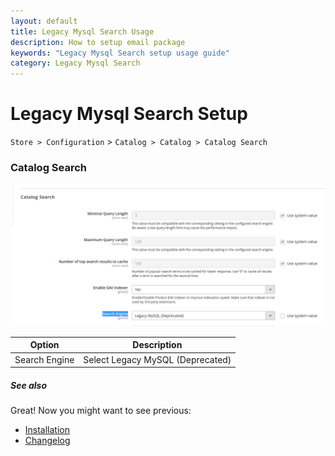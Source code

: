 ```yaml
---
layout: default
title: Legacy Mysql Search Usage
description: How to setup email package
keywords: "Legacy Mysql Search setup usage guide"
category: Legacy Mysql Search
---
```


# Legacy Mysql Search Setup

`Store > Configuration` > `Catalog > Catalog > Catalog Search`

### Catalog Search

![Catalog Search Section](/images/m2/search-mysql-legacy/configuration/catalogsearch.png)

Option         | Description
---------------|----------------------------------
Search Engine  | Select Legacy MySQL (Deprecated)


##### See also

Great! Now you might want to see previous:

- [Installation](/m2/extensions/search-mysql-legacy/installation/)
- [Changelog](/m2/extensions/search-mysql-legacy/changelog/)
